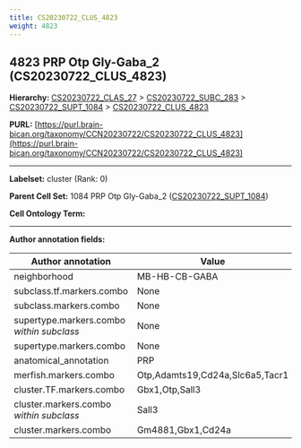 ```yaml
---
title: CS20230722_CLUS_4823
weight: 4823
---
```

## 4823 PRP Otp Gly-Gaba_2 (CS20230722_CLUS_4823)
<b>Hierarchy: </b>
[CS20230722_CLAS_27](../CS20230722_CLAS_27) >
[CS20230722_SUBC_283](../CS20230722_SUBC_283) >
[CS20230722_SUPT_1084](../CS20230722_SUPT_1084) >
[CS20230722_CLUS_4823](../CS20230722_CLUS_4823)

**PURL:** [https://purl.brain-bican.org/taxonomy/CCN20230722/CS20230722_CLUS_4823](https://purl.brain-bican.org/taxonomy/CCN20230722/CS20230722_CLUS_4823)

---


**Labelset:** cluster (Rank: 0)

**Parent Cell Set:** 1084 PRP Otp Gly-Gaba_2 ([CS20230722_SUPT_1084](../CS20230722_SUPT_1084))



**Cell Ontology Term:** 

[MARKER GENES.]: #


---

[TRANSFERRED ANNOTATIONS.]: #


[AUTHOR ANNOTATION FIELDS.]: #


**Author annotation fields:**

| Author annotation | Value |
|-------------------|-------|
|neighborhood|MB-HB-CB-GABA|
|subclass.tf.markers.combo|None|
|subclass.markers.combo|None|
|supertype.markers.combo _within subclass_|None|
|supertype.markers.combo|None|
|anatomical_annotation|PRP|
|merfish.markers.combo|Otp,Adamts19,Cd24a,Slc6a5,Tacr1|
|cluster.TF.markers.combo|Gbx1,Otp,Sall3|
|cluster.markers.combo _within subclass_|Sall3|
|cluster.markers.combo|Gm4881,Gbx1,Cd24a|
